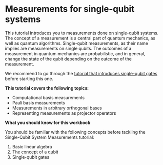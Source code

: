 # Measurements for single-qubit systems

This tutorial introduces you to measurements done on single-qubit systems.
The concept of a measurement is a central part of quantum mechanics,
as well as quantum algorithms. Single-qubit measurements, as their name implies
are measurements on single qubits. The outcomes of a measurement in quantum mechanics
are probabilistic, and in general, change the state of the qubit
depending on the outcome of the measurement.

We recommend to go through the
[tutorial that introduces single-qubit gates](../single_qubit_gates/content.md)
before starting this one.

**This tutorial covers the following topics:**

* Computational basis measurements
* Pauli basis measurements
* Measurements in arbitrary orthogonal bases
* Representing measurements as projector operators
  $\renewcommand{\ket}[1]{\left\lvert#1\right\rangle}$
  $\renewcommand{\bra}[1]{\left\langle#1\right\rvert}$

**What you should know for this workbook**

You should be familiar with the following concepts before tackling the Single-Qubit System Measurements tutorial:

1. Basic linear algebra
1. The concept of a qubit
1. Single-qubit gates
$\renewcommand{\ket}[1]{\left\lvert#1\right\rangle}$
$\renewcommand{\bra}[1]{\left\langle#1\right\rvert}$
